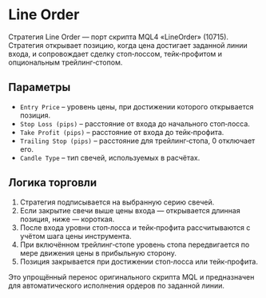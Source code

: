 # Line Order

Стратегия Line Order — порт скрипта MQL4 «LineOrder» (10715). Стратегия открывает позицию, когда цена достигает заданной линии входа, и сопровождает сделку стоп‑лоссом, тейк‑профитом и опциональным трейлинг‑стопом.

## Параметры

- `Entry Price` – уровень цены, при достижении которого открывается позиция.
- `Stop Loss (pips)` – расстояние от входа до начального стоп‑лосса.
- `Take Profit (pips)` – расстояние от входа до тейк‑профита.
- `Trailing Stop (pips)` – расстояние для трейлинг‑стопа, 0 отключает его.
- `Candle Type` – тип свечей, используемых в расчётах.

## Логика торговли

1. Стратегия подписывается на выбранную серию свечей.
2. Если закрытие свечи выше цены входа — открывается длинная позиция, ниже — короткая.
3. После входа уровни стоп‑лосса и тейк‑профита рассчитываются с учётом шага цены инструмента.
4. При включённом трейлинг‑стопе уровень стопа передвигается по мере движения цены в прибыльную сторону.
5. Позиция закрывается при достижении стоп‑лосса или тейк‑профита.

Это упрощённый перенос оригинального скрипта MQL и предназначен для автоматического исполнения ордеров по заданной линии.
